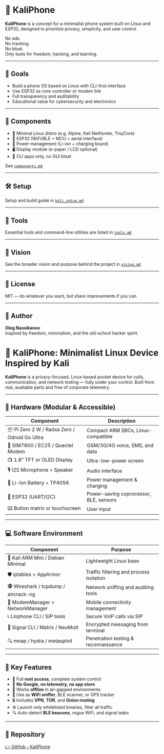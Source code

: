 # 📱 KaliPhone

**KaliPhone** is a concept for a minimalist phone system built on Linux and ESP32, designed to prioritize privacy, simplicity, and user control.

No ads.  
No tracking.  
No bloat.  
Only tools for freedom, hacking, and learning.

---

## 🎯 Goals

- Build a phone OS based on Linux with CLI-first interface
- Use ESP32 as core controller or modem link
- Full transparency and auditability
- Educational value for cybersecurity and electronics

---

## 🧩 Components

- 🐧 Minimal Linux distro (e.g. Alpine, Kali NetHunter, TinyCore)
- 📶 ESP32 (WiFi/BLE + MCU + serial interface)
- 🔋 Power management (Li-ion + charging board)
- 🖥️ Display module (e-paper / LCD optional)
- 🧠 CLI apps only, no GUI bloat

See [`components.md`](./components.md)

---

## 🛠 Setup

Setup and build guide in [`kali_setup.md`](./kali_setup.md)

---

## 🔧 Tools

Essential tools and command-line utilities are listed in [`tools.md`](./tools.md)

---

## 🌌 Vision

See the broader vision and purpose behind the project in [`vision.md`](./vision.md)

---

## 📄 License

MIT — do whatever you want, but share improvements if you can.

---

## 👤 Author

**Oleg Nassikanov**  
Inspired by freedom, minimalism, and the old-school hacker spirit.
# 📱 KaliPhone: Minimalist Linux Device Inspired by Kali

**KaliPhone** is a privacy-focused, Linux-based pocket device for calls, communication, and network testing — fully under your control. Built from real, available parts and free of corporate telemetry.

---

## 🧱 Hardware (Modular & Accessible)

| Component                           | Description                                           |
|------------------------------------|-------------------------------------------------------|
| 📦 Pi Zero 2 W / Radxa Zero / Odroid Go Ultra | Compact ARM SBCs, Linux-compatible          |
| 📶 SIM7600 / EC25 / Quectel Modem  | GSM/3G/4G voice, SMS, and data                       |
| 📺 1.8" TFT or OLED Display        | Ultra-low-power screen                               |
| 🎙️ I2S Microphone + Speaker       | Audio interface                                       |
| 🔋 Li-Ion Battery + TP4056        | Power management & charging                          |
| 🔌 ESP32 (UART/I2C)                | Power-saving coprocessor, BLE, sensors               |
| ⌨️ Button matrix or touchscreen    | User input                                            |

---

## 💻 Software Environment

| Component                     | Purpose                                                |
|------------------------------|--------------------------------------------------------|
| 🐧 Kali ARM Mini / Debian Minimal | Lightweight Linux base                           |
| 🛡️ iptables + AppArmor        | Traffic filtering and process isolation              |
| 🕵️ Wireshark / tcpdump / aircrack-ng | Network sniffing and auditing tools         |
| 📶 ModemManager + NetworkManager | Mobile connectivity management                   |
| 📞 Linphone CLI / SIP tools  | Secure VoIP calls via SIP                           |
| 📩 Signal CLI / Matrix / NeoMutt | Encrypted messaging from terminal               |
| 🔍 nmap / hydra / metasploit  | Penetration testing & reconnaissance                |

---

## 🧠 Key Features

- 🔐 Full **root access**, complete system control
- 🚫 **No Google, no telemetry, no app store**
- 📴 Works **offline** in air-gapped environments
- 📡 Use as **WiFi sniffer**, BLE scanner, or GPS tracker
- 🔒 Includes **VPN**, **TOR**, and **Onion routing**
- ⚙️ Launch only whitelisted binaries, filter all traffic
- 🔍 Auto-detect **BLE beacons**, rogue WiFi, and signal leaks

---

## 🔗 Repository

[👉 GitHub – KaliPhone](https://github.com/OlegNassikanov/KaliPhone)